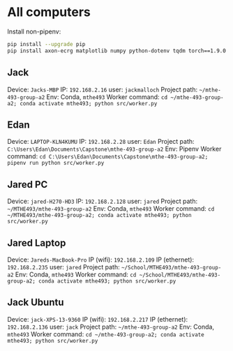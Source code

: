 # All computers

Install non-pipenv:

```bash
pip install --upgrade pip
pip install axon-ecrg matplotlib numpy python-dotenv tqdm torch==1.9.0 torchvision==0.10.0 bandit black flake8 ipykernel pydocstyle pylint pytest pytest-asyncio
```

## Jack

Device: `Jacks-MBP`
IP: `192.168.2.16`
user: `jackmalloch`
Project path: `~/mthe-493-group-a2`
Env: Conda, `mthe493`
Worker command: `cd ~/mthe-493-group-a2; conda activate mthe493; python src/worker.py`

## Edan

Device: `LAPTOP-KLN4KUMU`
IP: `192.168.2.28`
user: `Edan`
Project path: `C:\Users\Edan\Documents\Capstone\mthe-493-group-a2`
Env: Pipenv
Worker command: `cd C:\Users\Edan\Documents\Capstone\mthe-493-group-a2; pipenv run python src/worker.py`

## Jared PC

Device: `jared-H270-HD3`
IP: `192.168.2.128`
user: `jared`
Project path: `~/MTHE493/mthe-493-group-a2`
Env: Conda, `mthe493`
Worker command: `cd ~/MTHE493/mthe-493-group-a2; conda activate mthe493; python src/worker.py`

## Jared Laptop

Device: `Jareds-MacBook-Pro`
IP (wifi): `192.168.2.109`
IP (ethernet): `192.168.2.235`
user: `jared`
Project path: `~/School/MTHE493/mthe-493-group-a2`
Env: Conda, `mthe493`
Worker command: `cd ~/School/MTHE493/mthe-493-group-a2; conda activate mthe493; python src/worker.py`

## Jack Ubuntu

Device: `jack-XPS-13-9360`
IP (wifi): `192.168.2.217`
IP (ethernet): `192.168.2.136`
user: `jack`
Project path: `~/mthe-493-group-a2`
Env: Conda, `mthe493`
Worker command: `cd ~/mthe-493-group-a2; conda activate mthe493; python src/worker.py`
